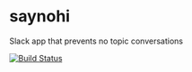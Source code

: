 # saynohi
Slack app that prevents no topic conversations

[![Build Status](https://travis-ci.org/fo2rist/saynohi.svg?branch=master)](https://travis-ci.org/fo2rist/saynohi)
